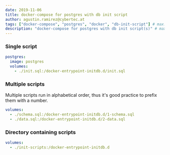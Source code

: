 ```yaml
---
date: 2019-11-06
title: docker-compose for postgres with db init script
author: agustin.ramirez@cybertec.at
tags: ["docker-compose", "postgres", "docker", "db-init-script"] # max. 10 tags; lowercase; dash-separated
description: "docker-compose for postgres with db init script(s)" # max. 300 chars.
---
```


### Single script

```yml
postgres:
  image: postgres
  volumes:
    - ./init.sql:/docker-entrypoint-initdb.d/init.sql
```

### Multiple scripts

Multiple scripts run in alphabetical order,
thus it's good practice to prefix them with a number.

```yml
volumes:
  - ./schema.sql:/docker-entrypoint-initdb.d/1-schema.sql
  - ./data.sql:/docker-entrypoint-initdb.d/2-data.sql
```

### Directory containing scripts

```yml
volumes:
  - ./init-scripts:/docker-entrypoint-initdb.d
```
